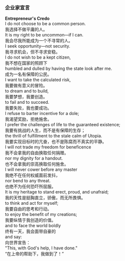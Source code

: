 ### 企业家宣言
**Entrepreneur's Credo**  
I do not choose to be a common person.  
我选择不做平庸的人。  
It is my right to be uncommon—if I can.  
我会尽我所能成为一个不寻常的人。  
I seek opportunity—not security.  
我寻求机会，但不寻求安稳。  
I do not wish to be a kept citizen,  
我不想在国家的照顾下  
humbled and dulled by having the state look after me.  
成为一名有保障的公民。  
I want to take the calculated risk,  
我要做有意义的冒险。  
to dream and to build,  
我要梦想，我要创造。  
to fail and to succeed.  
我要失败，我也要成功。  
I refuse to barter incentive for a dole;  
我渴望奖励，拒绝施舍。  
I prefer the challenges of life to the guaranteed existence;  
我要有挑战的人生，而不是有保障的生存；  
the thrill of fulfillment to the stale calm of Utopia.  
我要实现目标时的亢奋，也不是陈腐而不真实的平静。  
I will not trade my freedom for beneficence  
我不会拿我的自由换取任何捐赠。  
nor my dignity for a handout.  
也不会拿我的崇高换取任何施舍。  
I will never cower before any master  
我绝不在任何权威面前发抖，  
nor bend to any threat.  
也绝不为任何恐吓所屈服。  
It is my heritage to stand erect, proud, and unafraid;  
我的天性是挺胸直立，骄傲，而无所畏惧。  
to think and act for myself;  
我要自由的思考和行动。  
to enjoy the benefit of my creations;  
我要纵情于我创造的价值。  
and to face the world boldly  
终有一天，我会面带自豪的  
and say:  
向世界宣告：  
"This, with God's help, I have done."  
“在上帝的帮助下，我做到了！”